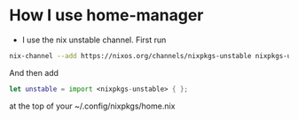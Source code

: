 # How I use home-manager
  
  - I use the nix unstable channel. First run
  ```bash
  nix-channel --add https://nixos.org/channels/nixpkgs-unstable nixpkgs-unstable
  ```
  And then add
  ``` nix
  let unstable = import <nixpkgs-unstable> { };
  ```
  at the top of your ~/.config/nixpkgs/home.nix

